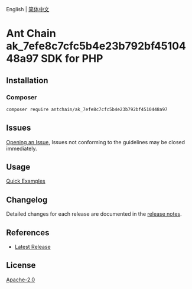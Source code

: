 English | [简体中文](README-CN.md)

# Ant Chain ak_7efe8c7cfc5b4e23b792bf4510448a97 SDK for PHP

## Installation

### Composer

```bash
composer require antchain/ak_7efe8c7cfc5b4e23b792bf4510448a97
```

## Issues

[Opening an Issue](https://github.com/alipay/antchain-openapi-prod-sdk/issues/new), Issues not conforming to the guidelines may be closed immediately.

## Usage

[Quick Examples](https://github.com/alipay/antchain-openapi-prod-sdk/blob/master/docs/0-Examples-EN.md#quick-examples)

## Changelog

Detailed changes for each release are documented in the [release notes](./ChangeLog.txt).

## References

* [Latest Release](https://github.com/antchain-openapi-sdk-php)

## License

[Apache-2.0](http://www.apache.org/licenses/LICENSE-2.0)
